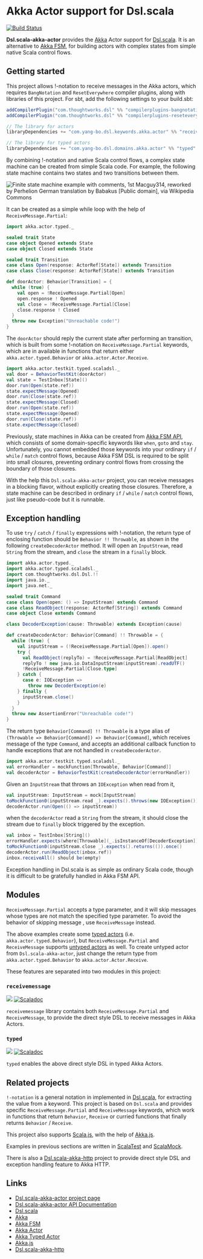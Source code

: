 # Akka Actor support for Dsl.scala

[![Build Status](https://travis-ci.org/Atry/Dsl.scala-akka-actor.svg?branch=master)](https://travis-ci.org/Atry/Dsl.scala-akka-actor)

**Dsl.scala-akka-actor** provides the [Akka](https://akka.io/) Actor support for [Dsl.scala](https://github.com/ThoughtWorksInc/Dsl.scala/). It is an alternative to [Akka FSM](https://doc.akka.io/docs/akka/current/fsm.html), for building actors with complex states from simple native Scala control flows.

## Getting started

This project allows !-notation to receive messages in the Akka actors, which requires `BangNotation` and `ResetEverywhere` compiler plugins, along with libraries of this project. For sbt, add the following settings to your build.sbt:

``` sbt
addCompilerPlugin("com.thoughtworks.dsl" %% "compilerplugins-bangnotation" % "latest.release")
addCompilerPlugin("com.thoughtworks.dsl" %% "compilerplugins-reseteverywhere" % "latest.release")

// The library for actors
libraryDependencies += "com.yang-bo.dsl.keywords.akka.actor" %% "receivemessage" % "latest.release"

// The library for typed actors
libraryDependencies += "com.yang-bo.dsl.domains.akka.actor" %% "typed" % "latest.release"
```

By combining !-notation and native Scala control flows, a complex state machine can be created from simple Scala code. For example, the following state machine contains two states and two transitions between them.

![Finite state machine example with comments, 1st Macguy314, reworked by Perhelion
German translation by Babakus [Public domain], via Wikipedia Commons](https://upload.wikimedia.org/wikipedia/commons/thumb/c/cf/Finite_state_machine_example_with_comments.svg/420px-Finite_state_machine_example_with_comments.svg.png)

It can be created as a simple while loop with the help of `ReceiveMessage.Partial`:

``` scala
import akka.actor.typed._

sealed trait State
case object Opened extends State
case object Closed extends State

sealed trait Transition
case class Open(response: ActorRef[State]) extends Transition
case class Close(response: ActorRef[State]) extends Transition

def doorActor: Behavior[Transition] = {
  while (true) {
    val open = !ReceiveMessage.Partial[Open]
    open.response ! Opened
    val close = !ReceiveMessage.Partial[Close]
    close.response ! Closed
  }
  throw new Exception("Unreachable code!")
}
```

The `doorActor` should reply the current state after performing an transition, which is built from some !-notation on `ReceiveMessage.Partial` keywords, which are in available in functions that return either `akka.actor.typed.Behavior` or `akka.actor.Actor.Receive`.

``` scala
import akka.actor.testkit.typed.scaladsl._
val door = BehaviorTestKit(doorActor)
val state = TestInbox[State]()
door.run(Open(state.ref))
state.expectMessage(Opened)
door.run(Close(state.ref))
state.expectMessage(Closed)
door.run(Open(state.ref))
state.expectMessage(Opened)
door.run(Close(state.ref))
state.expectMessage(Closed)
```

Previously, state machines in Akka can be created from [Akka FSM API](https://doc.akka.io/docs/akka/current/fsm.html), which consists of some domain-specific keywords like `when`, `goto` and `stay`. Unfortunately, you cannot embedded those keywords into your ordinary `if` / `while` / `match` control flows, because Akka FSM DSL is required to be split into small closures, preventing ordinary control flows from crossing the boundary of those closures.

With the help this `Dsl.scala-akka-actor` project, you can receive messages in a blocking flavor, without explicitly creating those closures. Therefore, a state machine can be described in ordinary `if` / `while` / `match` control flows, just like pseudo-code but it is runnable.

## Exception handling

To use `try` / `catch` / `finally` expressions with !-notation, the return type of enclosing function should be `Behavior !! Throwable`, as shown in the following `createDecoderActor` method. It will open an `InputStream`, read `String` from the stream, and `close` the stream in a `finally` block.

``` scala
import akka.actor.typed._
import akka.actor.typed.scaladsl._
import com.thoughtworks.dsl.Dsl.!!
import java.io._
import java.net._

sealed trait Command
case class Open(open: () => InputStream) extends Command
case class ReadObject(response: ActorRef[String]) extends Command
case object Close extends Command

class DecoderException(cause: Throwable) extends Exception(cause)

def createDecoderActor: Behavior[Command] !! Throwable = {
  while (true) {
    val inputStream = (!ReceiveMessage.Partial[Open]).open()
    try {
      val ReadObject(replyTo) = !ReceiveMessage.Partial[ReadObject]
      replyTo ! new java.io.DataInputStream(inputStream).readUTF()
      !ReceiveMessage.Partial[Close.type]
    } catch {
      case e: IOException =>
        throw new DecoderException(e)
    } finally {
      inputStream.close()
    }
  }
  throw new AssertionError("Unreachable code!")
}
```

The return type `Behavior[Command] !! Throwable` is a type alias of `(Throwable => Behavior[Command]) => Behavior[Command]`, which receives message of the type `Command`, and accepts an additional callback function to handle exceptions that are not handled in `createDecoderActor`.

``` scala
import akka.actor.testkit.typed.scaladsl._
val errorHandler = mockFunction[Throwable, Behavior[Command]]
val decoderActor = BehaviorTestKit(createDecoderActor(errorHandler))
```

Given an `InputStream` that throws an `IOException` when read from it,

``` scala
val inputStream: InputStream = mock[InputStream]
toMockFunction0(inputStream.read _).expects().throws(new IOException())
decoderActor.run(Open(() => inputStream))
```

when the `decoderActor` read a `String` from the stream, it should close the stream due to `finally` block triggered by the exception.

``` scala
val inbox = TestInbox[String]()
errorHandler.expects(where[Throwable](_.isInstanceOf[DecoderException])).returns(Behaviors.stopped)
toMockFunction0(inputStream.close _).expects().returns(()).once()
decoderActor.run(ReadObject(inbox.ref))
inbox.receiveAll() should be(empty)
```

Exception handling in Dsl.scala is as simple as ordinary Scala code, though it is difficult to be gratefully handled in Akka FSM API.

## Modules

`ReceiveMessage.Partial` accepts a type parameter, and it will skip messages whose types are not match the specified type parameter. To avoid the behavior of skipping message , use `ReceiveMessage` instead.

The above examples create some [typed actors](https://doc.akka.io/docs/akka/current/typed/actors.html) (i.e. `akka.actor.typed.Behavior`), but `ReceiveMessage.Partial` and `ReceiveMessage` supports [untyped actors](https://doc.akka.io/docs/akka/current/actors.html) as well. To create untyped actor from `Dsl.scala-akka-actor`, just change the return type from `akka.actor.typed.Behavior` to `akka.actor.Actor.Receive`.

These features are separated into two modules in this project:

### `receivemessage`

<a href="https://search.maven.org/search?q=g:com.yang-bo.dsl.keywords.akka.actor%20a:receivemessage_*"><img src="https://img.shields.io/maven-central/v/com.yang-bo.dsl.keywords.akka.actor/receivemessage_2.13.svg?label=libraryDependencies+%2B=+%22com.yang-bo.dsl.keywords.akka.actor%22+%25%25+%22receivemessage%22+%25"/></a> [![Scaladoc](https://javadoc.io/badge/com.yang-bo.dsl.keywords.akka.actor/receivemessage_2.13.svg?label=Documentation)](https://javadoc.io/page/com.yang-bo.dsl.keywords.akka.actor/receivemessage_2.13/latest/com/yang_bo/dsl/keywords/akka/actor/ReceiveMessage.html)

`receivemessage` library contains both `ReceiveMessage.Partial` and `ReceiveMessage`, to provide the direct style DSL to receive messages in Akka Actors.

### `typed`

<a href="https://search.maven.org/search?q=g:com.yang-bo.dsl.domains.akka.actor%20a:typed_*"><img src="https://img.shields.io/maven-central/v/com.yang-bo.dsl.domains.akka.actor/typed_2.13.svg?label=libraryDependencies+%2B=+%22com.yang-bo.dsl.domains.akka.actor%22+%25%25+%22typed%22+%25"/></a> [![Scaladoc](https://javadoc.io/badge/com.yang-bo.dsl.domains.akka.actor/typed_2.13.svg?label=Documentation)](https://javadoc.io/page/com.yang-bo.dsl.domains.akka.actor/typed_2.13/latest/com/yang_bo/dsl/domains/akka/actor/typed$.html)

`typed` enables the above direct style DSL in typed Akka Actors.

## Related projects

`!-notation` is a general notation in implemented in [Dsl.scala](https://github.com/ThoughtWorksInc/Dsl.scala/), for extracting the value from a keyword. This project is based on `Dsl.scala` and provides specific `ReceiveMessage.Partial` and `ReceiveMessage` keywords, which work in functions that return `Behavior`, `Receive` or curried functions that finally returns `Behavior` / `Receive`.

This project also supports [Scala.js](https://www.scala-js.org/), with the help of [Akka.js](http://akka-js.org/).

Examples in previous sections are written in [ScalaTest](http://www.scalatest.org/) and [ScalaMock](https://scalamock.org/).

There is also a [Dsl.scala-akka-http](https://github.com/ThoughtWorksInc/Dsl.scala-akka-http) project to provide direct style DSL and exception handling feature to Akka HTTP.

## Links

* [Dsl.scala-akka-actor project page](https://github.com/Atry/Dsl.scala-akka-actor)
* [Dsl.scala-akka-actor API Documentation](https://javadoc.io/page/com.yang-bo.dsl.keywords.akka.actor/receivemessage_2.11/latest/com/yang_bo/dsl/domains/akka/actor/typed$.html)
* [Dsl.scala](https://github.com/ThoughtWorksInc/Dsl.scala/)
* [Akka](https://akka.io/)
* [Akka FSM](https://doc.akka.io/docs/akka/current/fsm.html)
* [Akka Actor](https://doc.akka.io/docs/akka/current/actors.html)
* [Akka Typed Actor](https://doc.akka.io/docs/akka/current/typed/actors.html)
* [Akka.js](http://akka-js.org/)
* [Dsl.scala-akka-http](https://github.com/ThoughtWorksInc/Dsl.scala-akka-http)
